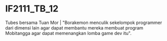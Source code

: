 # IF2111_TB_12
Tubes bersama Tuan Mor | "Borakemon menculik sekelompok programmer dari dimensi lain agar dapat membantu mereka membuat program Mobitangga agar dapat memenangkan lomba game dev itu".
